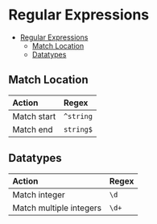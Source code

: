 # Regular Expressions

- [Regular Expressions](#regular-expressions)
  - [Match Location](#match-location)
  - [Datatypes](#datatypes)

## Match Location

| Action      | Regex     |
| :---------- | :-------- |
| Match start | `^string` |
| Match end   | `string$` |

## Datatypes

| Action                  | Regex |
| :---------------------- | :---- |
| Match integer           | `\d`  |
| Match multiple integers | `\d+` |

